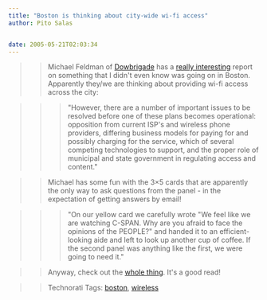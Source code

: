 ```yaml
---
title: "Boston is thinking about city-wide wi-fi access"
author: Pito Salas


date: 2005-05-21T02:03:34
---
```



>>

>> Michael Feldman of [Dowbrigade](<http://blogs.law.harvard.edu/dowbrigade/>)
has a [really
interesting](<http://blogs.law.harvard.edu/dowbrigade/2005/05/20#a5155>)
report on something that I didn't even know was going on in Boston. Apparently
they/we are thinking about providing wi-fi access across the city:

>>

>>> "However, there are a number of important issues to be resolved before one
of these plans becomes operational: opposition from current ISP's and wireless
phone providers, differing business models for paying for and possibly
charging for the service, which of several competing technologies to support,
and the proper role of municipal and state government in regulating access and
content."

>>

>> Michael has some fun with the 3×5 cards that are apparently the only way to
ask questions from the panel - in the expectation of getting answers by email!

>>

>>> "On our yellow card we carefully wrote "We feel like we are watching
C-SPAN. Why are you afraid to face the opinions of the PEOPLE?" and handed it
to an efficient-looking aide and left to look up another cup of coffee. If the
second panel was anything like the first, we were going to need it."

>>

>> Anyway, check out the [whole
thing](<http://blogs.law.harvard.edu/dowbrigade/2005/05/20%23a5155>). It's a
good read!

>>

>> Technorati Tags: [boston](<http://technorati.com/tag/boston>),
[wireless](<http://technorati.com/tag/wireless>)


